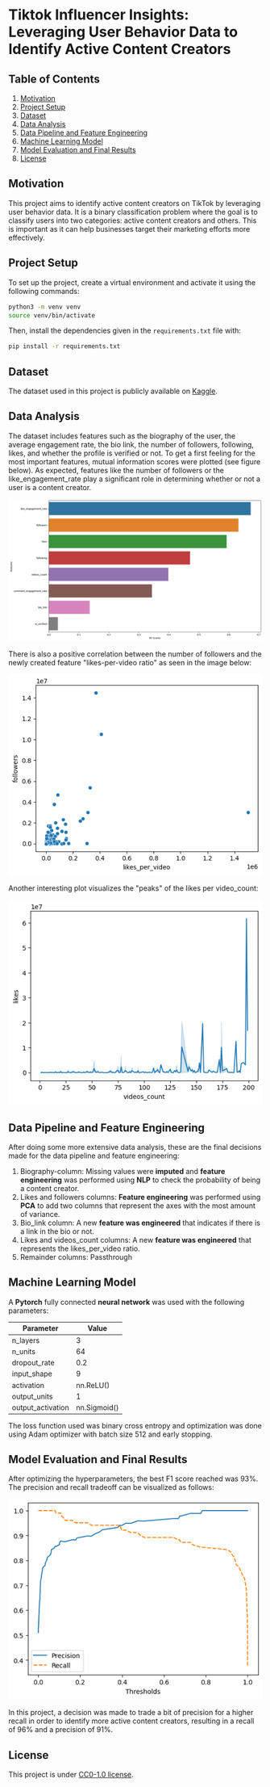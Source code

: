 # Tiktok Influencer Insights: Leveraging User Behavior Data to Identify Active Content Creators

## Table of Contents
1. [Motivation](#motivation)
2. [Project Setup](#project-setup)
3. [Dataset](#dataset)
4. [Data Analysis](#data-analysis)
5. [Data Pipeline and Feature Engineering](#data-pipeline-and-feature-engineering)
6. [Machine Learning Model](#machine-learning-model)
7. [Model Evaluation and Final Results](#model-evaluation-and-final-results)
8. [License](#license)

## Motivation
This project aims to identify active content creators on TikTok by leveraging user behavior data. It is a binary classification problem where the goal is to classify users into two categories: active content creators and others. This is important as it can help businesses target their marketing efforts more effectively.

## Project Setup
To set up the project, create a virtual environment and activate it using the following commands:

```bash
python3 -m venv venv
source venv/bin/activate
```

Then, install the dependencies given in the `requirements.txt` file with:

```bash
pip install -r requirements.txt
```

## Dataset
The dataset used in this project is publicly available on [Kaggle](https://www.kaggle.com/datasets/manishkumar7432698/tiktok-profiles-data).

## Data Analysis
The dataset includes features such as the biography of the user, the average engagement rate, the bio link, the number of followers, following, likes, and whether the profile is verified or not. To get a first feeling for the most important features, mutual information scores were plotted (see figure below). As expected, features like the number of followers or the like_engagement_rate play a significant role in determining whether or not a user is a content creator.

![Mutual Information Scores Plot](./figures/mi-scores.png)

There is also a positive correlation between the number of followers and the newly created feature "likes-per-video ratio" as seen in the image below:

![Likes per Video Ratio vs Followers](./figures/followers-per-ratio.png)

Another interesting plot visualizes the "peaks" of the likes per video_count:

![Likes per Video Count Peaks](./figures/likes-per-videocount.png)

## Data Pipeline and Feature Engineering
After doing some more extensive data analysis, these are the final decisions made for the data pipeline and feature engineering:
1. Biography-column: Missing values were **imputed** and **feature engineering** was performed using **NLP** to check the probability of being a content creator.
2. Likes and followers columns: **Feature engineering** was performed using **PCA** to add two columns that represent the axes with the most amount of variance.
3. Bio_link column: A new **feature was engineered** that indicates if there is a link in the bio or not.
4. Likes and videos_count columns: A new **feature was engineered** that represents the likes_per_video ratio.
5. Remainder columns: Passthrough 

## Machine Learning Model
A **Pytorch** fully connected **neural network** was used with the following parameters:

| Parameter         | Value       |
|-------------------|-------------|
| n_layers          | 3           |
| n_units           | 64          |
| dropout_rate      | 0.2         |
| input_shape       | 9           |
| activation        | nn.ReLU()   |
| output_units      | 1           |
| output_activation | nn.Sigmoid()|

The loss function used was binary cross entropy and optimization was done using Adam optimizer with batch size 512 and early stopping.

## Model Evaluation and Final Results
After optimizing the hyperparameters, the best F1 score reached was 93%. The precision and recall tradeoff can be visualized as follows:

![Precision Recall Tradeoff](./figures/precision-recall-tradeoff.png)

In this project, a decision was made to trade a bit of precision for a higher recall in order to identify more active content creators, resulting in a recall of 96% and a precision of 91%.

## License
This project is under [CC0-1.0 license](https://creativecommons.org/publicdomain/zero/1.0/).
